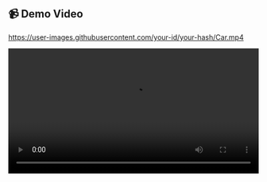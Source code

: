 
## 📹 Demo Video

https://user-images.githubusercontent.com/your-id/your-hash/Car.mp4

<video src="https://user-images.githubusercontent.com/your-id/your-hash/Car.mp4" controls width="100%"></video>

